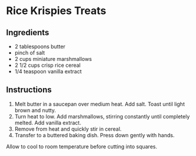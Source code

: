 # Rice Krispies Treats

## Ingredients

- 2 tablespoons butter
- pinch of salt
- 2 cups miniature marshmallows
- 2 1/2 cups crisp rice cereal
- 1/4 teaspoon vanilla extract

## Instructions

1. Melt butter in a saucepan over medium heat. Add salt. Toast until light brown and nutty.
2. Turn heat to low. Add marshmallows, stirring constantly until completely melted. Add vanilla extract.
3. Remove from heat and quickly stir in cereal.
4. Transfer to a buttered baking dish. Press down gently with hands.

Allow to cool to room temperature before cutting into squares.
